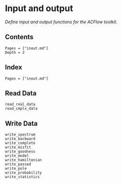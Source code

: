 # Input and output

*Define input and output functions for the ACFlow toolkit.*

## Contents

```@contents
Pages = ["inout.md"]
Depth = 2
```

## Index

```@index
Pages = ["inout.md"]
```

## Read Data

```@docs
read_real_data
read_cmplx_data
```

## Write Data

```@docs
write_spectrum
write_backward
write_complete
write_misfit
write_goodness
write_model
write_hamiltonian
write_passed
write_pole
write_probability
write_statistics
```
